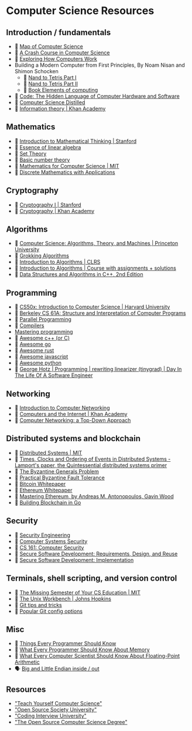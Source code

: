 # Computer Science Resources

## Introduction / fundamentals

- 🎥 [Map of Computer Science](https://www.youtube.com/watch?v=SzJ46YA_RaA)
- 🎥 [A Crash Course in Computer Science](https://www.youtube.com/playlist?list=PL8dPuuaLjXtNlUrzyH5r6jN9ulIgZBpdo)
- 🎥 [Exploring How Computers Work](https://www.youtube.com/playlist?list=PLFt_AvWsXl0dPhqVsKt1Ni_46ARyiCGSq)
- Building a Modern Computer from First Principles, By Noam Nisan and Shimon Schocken
  - 🎥 [Nand to Tetris Part I](https://www.coursera.org/learn/build-a-computer)
  - 🎥 [Nand to Tetris Part II](https://www.coursera.org/learn/nand2tetris2)
  - 📘 [Book Elements of computing](https://mitpress.mit.edu/9780262640688/the-elements-of-computing-systems/)
- 📘 [Code: The Hidden Language of Computer Hardware and Software](https://www.amazon.com/Code-Language-Computer-Hardware-Software/dp/0137909101/)
- 📘 [Computer Science Distilled](https://www.amazon.com/Computer-Science-Distilled-Computational-Problems/dp/0997316020)
- 🎥 [Information theory | Khan Academy](https://www.khanacademy.org/computing/computer-science/informationtheory)

## Mathematics

- 🎥 [Introduction to Mathematical Thinking | Stanford](https://www.coursera.org/learn/mathematical-thinking)
- 🎥 [Essence of linear algebra](https://www.youtube.com/playlist?list=PLZHQObOWTQDPD3MizzM2xVFitgF8hE_ab)
- 📄 [Set Theory](https://www.youtube.com/playlist?list=PL5KkMZvBpo5AH_5GpxMiryJT6Dkj32H6N)
- 📄 [Basic number theory](https://www.codechef.com/wiki/tutorial-number-theory/)
- 🎥 [Mathematics for Computer Science | MIT](https://openlearninglibrary.mit.edu/courses/course-v1:OCW+6.042J+2T2019/course/)
- 📘 [Discrete Mathematics with Applications](https://www.amazon.com/Discrete-Mathematics-Applications-Susanna-Epp/dp/1337694193/)

## Cryptography

- 🎥 [Cryptography I | Stanford](https://www.coursera.org/learn/crypto)
- 🎥 [Cryptography | Khan Academy](https://www.khanacademy.org/computing/computer-science/cryptography)

## Algorithms

- 🎥 [Computer Science: Algorithms, Theory, and Machines | Princeton University](https://www.coursera.org/learn/cs-algorithms-theory-machines)
- 📘 [Grokking Algorithms](https://www.amazon.com/Grokking-Algorithms-Second-Aditya-Bhargava/dp/1633438538/)
- 📘 [Introduction to Algorithms | CLRS](https://www.goodreads.com/book/show/108986.Introduction_to_Algorithms) 
- 🎥 [Introduction to Algorithms | Course with assignments + solutions](https://ocw.mit.edu/courses/6-006-introduction-to-algorithms-spring-2020/)
- 📘 [Data Structures and Algorithms in C++, 2nd Edition](https://www.amazon.com/Data-Structures-Algorithms-Michael-Goodrich/dp/0470383275)

## Programming

- 🎥 [CS50x: Introduction to Computer Science | Harvard University](https://www.edx.org/learn/computer-science/harvard-university-cs50-s-introduction-to-computer-science)
- 🎥 [Berkeley CS 61A: Structure and Interpretation of Computer Programs](https://cs61a.org/)
- 🎥 [Parallel Programming](https://www.coursera.org/learn/scala-parallel-programming)
- 🎥 [Compilers](https://www.edx.org/course/compilers)
- [Mastering programming](https://tidyfirst.substack.com/p/mastering-programming)
- 📄 [Awesome c++ (or C)](https://github.com/fffaraz/awesome-cpp)
- 📄 [Awesome go](https://github.com/avelino/awesome-go)
- 📄 [Awesome rust](https://github.com/rust-unofficial/awesome-rust)
- 📄 [Awesome javascript](https://github.com/sorrycc/awesome-javascript)
- 📄 [Awesome python](https://github.com/vinta/awesome-python)
- 🎥 [George Hotz | Programming | rewriting linearizer (tinygrad) | Day In The Life Of A Software Engineer](https://www.youtube.com/watch?v=R-Xr1JRF6bY)


## Networking

- 🎥 [Introduction to Computer Networking](https://www.youtube.com/playlist?list=PLEAYkSg4uSQ2dr0XO_Nwa5OcdEcaaELSG)
- 🎥 [Computers and the Internet | Khan Academy](https://www.khanacademy.org/computing/code-org/computers-and-the-internet)
- 🎥 [Computer Networking: a Top-Down Approach](https://gaia.cs.umass.edu/kurose_ross/online_lectures.htm)

## Distributed systems and blockchain

- 🎥 [Distributed Systems | MIT](https://pdos.csail.mit.edu/6.824/schedule.html)
- 📄 [Times, Clocks and Ordering of Events in Distributed Systems - Lamport's paper, the Quintessential distributed systems primer](http://research.microsoft.com/en-us/um/people/lamport/pubs/time-clocks.pdf)
- 📄 [The Byzantine Generals Problem](https://people.eecs.berkeley.edu/~luca/cs174/byzantine.pdf)
- 📄 [Practical Byzantine Fault Tolerance](http://pmg.csail.mit.edu/papers/osdi99.pdf)
- 📄 [Bitcoin Whitepaper](https://bitcoin.org/bitcoin.pdf)
- 📄 [Ethereum Whitepaper](https://ethereum.org/en/whitepaper/)
- 📄 [Mastering Ethereum, by Andreas M. Antonopoulos, Gavin Wood](https://github.com/ethereumbook/ethereumbook)
- 📄 [Building Blockchain in Go](https://github.com/Jeiwan/blockchain_go)

## Security

- 🎥 [Security Engineering](https://www.cl.cam.ac.uk/~rja14/book.html)
- 🎥 [Computer Systems Security](https://ocw.mit.edu/courses/6-858-computer-systems-security-fall-2014/)
- 🎥 [CS 161: Computer Security](https://sp21.cs161.org/)
- 🎥 [Secure Software Development: Requirements, Design, and Reuse](https://www.edx.org/course/secure-software-development-requirements-design-and-reuse)
- 🎥 [Secure Software Development: Implementation](https://www.edx.org/course/secure-software-development-implementation)

## Terminals, shell scripting, and version control

- 🎥 [The Missing Semester of Your CS Education | MIT](https://missing.csail.mit.edu/)
- 🎥 [The Unix Workbench | Johns Hopkins](https://www.coursera.org/learn/unix)
- 📄 [Git tips and tricks](https://blog.gitbutler.com/git-tips-and-tricks/)
- 📄 [Popular Git config options](https://jvns.ca/blog/2024/02/16/popular-git-config-options/)
## Misc

- 📄 [Things Every Programmer Should Know](https://github.com/mtdvio/every-programmer-should-know)
- 📄 [What Every Programmer Should Know About Memory](https://akkadia.org/drepper/cpumemory.pdf)
- 📄 [What Every Computer Scientist Should Know About Floating-Point Arithmetic](https://docs.oracle.com/cd/E19957-01/806-3568/ncg_goldberg.html)
- 🗣️ [Big and Little Endian inside / out](https://www.youtube.com/watch?v=oBSuXP-1Tc0)

## Resources

- ["Teach Yourself Computer Science"](https://teachyourselfcs.com/)
- ["Open Source Society University"](https://github.com/ossu/computer-science)
- ["Coding Interview University"](https://github.com/jwasham/coding-interview-university)
- ["The Open Source Computer Science Degree"](https://github.com/ForrestKnight/open-source-cs)
